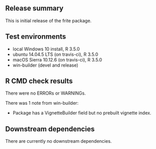 ## Release summary
This is initial release of the frite package. 

## Test environments
* local Windows 10 install, R 3.5.0
* ubuntu 14.04.5 LTS (on travis-ci), R 3.5.0
* macOS Sierra 10.12.6 (on travis-ci), R 3.5.0
* win-builder (devel and release)


## R CMD check results
There were no ERRORs or WARNINGs. 

There was 1 note from win-builder: 

* Package has a VignetteBuilder field but no prebuilt vignette index.

## Downstream dependencies
There are currently no downstream dependencies.
